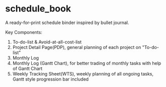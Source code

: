 # schedule_book
A ready-for-print schedule binder inspired by bullet journal.

Key Components:
1. To-do-list & Avoid-at-all-cost-list
2. Project Detail Page(PDP), general planning of each project on "To-do-list"
3. Monthly Log
4. Monthly Log (Gantt Chart), for better trading of monthly tasks with help of Gantt Chart
5. Weekly Tracking Sheet(WTS), weekly planning of all ongoing tasks, Gantt style progression bar included
